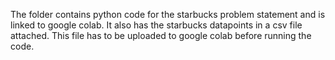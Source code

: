 The folder contains python code for the starbucks problem statement and is linked to google colab.
It also has the starbucks datapoints in a csv file attached.
This file has to be uploaded to google colab before running the code.
